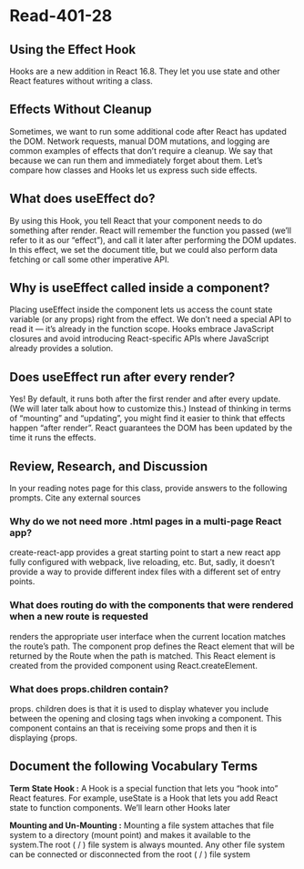 # Read-401-28

## Using the Effect Hook

Hooks are a new addition in React 16.8. They let you use state and other React features without writing a class.

## Effects Without Cleanup

Sometimes, we want to run some additional code after React has updated the DOM. Network requests, manual DOM mutations, and logging are common examples of effects that don’t require a cleanup. We say that because we can run them and immediately forget about them. Let’s compare how classes and Hooks let us express such side effects.


## What does useEffect do?

 By using this Hook, you tell React that your component needs to do something after render. React will remember the function you passed (we’ll refer to it as our “effect”), and call it later after performing the DOM updates. In this effect, we set the document title, but we could also perform data fetching or call some other imperative API.

## Why is useEffect called inside a component? 

Placing useEffect inside the component lets us access the count state variable (or any props) right from the effect. We don’t need a special API to read it — it’s already in the function scope. Hooks embrace JavaScript closures and avoid introducing React-specific APIs where JavaScript already provides a solution.

## Does useEffect run after every render?

 Yes! By default, it runs both after the first render and after every update. (We will later talk about how to customize this.) Instead of thinking in terms of “mounting” and “updating”, you might find it easier to think that effects happen “after render”. React guarantees the DOM has been updated by the time it runs the effects.



## Review, Research, and Discussion
In your reading notes page for this class, provide answers to the following prompts. Cite any external sources

### Why do we not need more .html pages in a multi-page React app?

create-react-app provides a great starting point to start a new react app fully configured with webpack, live reloading, etc. But, sadly, it doesn’t provide a way to provide different index files with a different set of entry points.




### What does routing do with the components that were rendered when a new route is requested

renders the appropriate user interface when the current location matches the route’s path.
The component prop defines the React element that will be returned by the Route when the path is matched. This React element is created from the provided component using React.createElement.

### What does props.children contain?

props. children does is that it is used to display whatever you include between the opening and closing tags when invoking a component. This component contains an  that is receiving some props and then it is displaying {props.






## Document the following Vocabulary Terms
**Term**
**State Hook :**
A Hook is a special function that lets you “hook into” React features. For example, useState is a Hook that lets you add React state to function components. We’ll learn other Hooks later

**Mounting and Un-Mounting :**
Mounting a file system attaches that file system to a directory (mount point) and makes it available to the system.The root ( / ) file system is always mounted. Any other file system can be connected or disconnected from the root ( / ) file system


